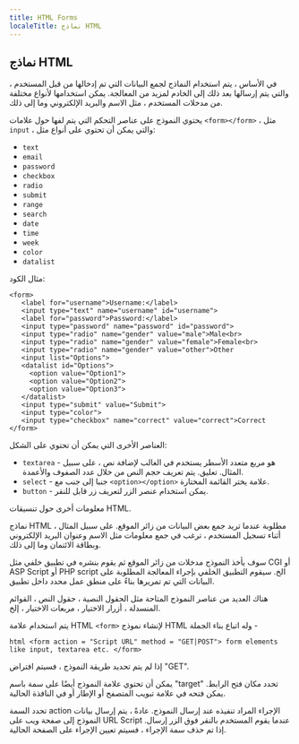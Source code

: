 ```yaml
---
title: HTML Forms
localeTitle: نماذج HTML
---
```

## نماذج HTML

في الأساس ، يتم استخدام النماذج لجمع البيانات التي تم إدخالها من قبل المستخدم ، والتي يتم إرسالها بعد ذلك إلى الخادم لمزيد من المعالجة. يمكن استخدامها لأنواع مختلفة من مدخلات المستخدم ، مثل الاسم والبريد الإلكتروني وما إلى ذلك.

يحتوي النموذج على عناصر التحكم التي يتم لفها حول علامات `<form></form>` ، مثل `input` ، والتي يمكن أن تحتوي على أنواع مثل:

*   `text`
*   `email`
*   `password`
*   `checkbox`
*   `radio`
*   `submit`
*   `range`
*   `search`
*   `date`
*   `time`
*   `week`
*   `color`
*   `datalist`

مثال الكود:

 ```
<form> 
    <label for="username">Username:</label> 
    <input type="text" name="username" id="username"> 
    <label for="password">Password:</label> 
    <input type="password" name="password" id="password"> 
    <input type="radio" name="gender" value="male">Male<br> 
    <input type="radio" name="gender" value="female">Female<br> 
    <input type="radio" name="gender" value="other">Other 
    <input list="Options"> 
    <datalist id="Options"> 
      <option value="Option1"> 
      <option value="Option2"> 
      <option value="Option3"> 
    </datalist> 
    <input type="submit" value="Submit"> 
    <input type="color"> 
    <input type="checkbox" name="correct" value="correct">Correct 
 </form> 
```

العناصر الأخرى التي يمكن أن تحتوي على الشكل:

*   `textarea` - هو مربع متعدد الأسطر يستخدم في الغالب لإضافة نص ، على سبيل المثال. تعليق. يتم تعريف حجم النص من خلال عدد الصفوف والأعمدة.
*   `select` - جنبا إلى جنب مع `<option></option>` علامة يختر القائمة المختارة.
*   `button` - يمكن استخدام عنصر الزر لتعريف زر قابل للنقر.

معلومات أخرى حول تنسيقات HTML.

نماذج HTML مطلوبة عندما تريد جمع بعض البيانات من زائر الموقع. على سبيل المثال ، أثناء تسجيل المستخدم ، ترغب في جمع معلومات مثل الاسم وعنوان البريد الإلكتروني وبطاقة الائتمان وما إلى ذلك.

سوف يأخذ النموذج مدخلات من زائر الموقع ثم يقوم بنشره في تطبيق خلفي مثل CGI أو ASP Script أو PHP script الخ. سيقوم التطبيق الخلفي بإجراء المعالجة المطلوبة على البيانات التي تم تمريرها بناءً على منطق عمل محدد داخل تطبيق.

هناك العديد من عناصر النموذج المتاحة مثل الحقول النصية ، حقول النص ، القوائم المنسدلة ، أزرار الاختيار ، مربعات الاختيار ، إلخ.

يتم استخدام علامة HTML `<form>` لإنشاء نموذج HTML وله اتباع بناء الجملة -

`html <form action = "Script URL" method = "GET|POST"> form elements like input, textarea etc. </form>`

إذا لم يتم تحديد طريقة النموذج ، فسيتم افتراض "GET".

يمكن أن تحتوي علامة النموذج أيضًا على سمة باسم "target" تحدد مكان فتح الرابط. يمكن فتحه في علامة تبويب المتصفح أو الإطار أو في النافذة الحالية.

تحدد السمة action الإجراء المراد تنفيذه عند إرسال النموذج. عادةً ، يتم إرسال بيانات النموذج إلى صفحة ويب على URL Script عندما يقوم المستخدم بالنقر فوق الزر إرسال. إذا تم حذف سمة الإجراء ، فسيتم تعيين الإجراء على الصفحة الحالية.
